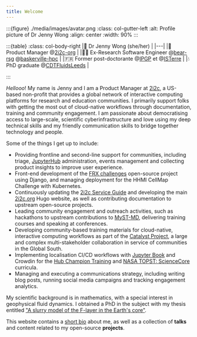 ```yaml
---
title: Welcome
---
```


:::{figure} ./media/images/avatar.png
:class: col-gutter-left
:alt: Profile picture of Dr Jenny Wong
:align: center
:width: 90%
:::

:::{table}
:class: col-body-right
|👋 Dr Jenny Wong (she/her) |
|---|
|📖 Product Manager @[2i2c-org](https://2i2c.org/) |
|👩‍💻 Ex-Research Software Engineer @[bear-rsg](https://github.com/bear-rsg) @[baskerville-hpc](https://github.com/baskerville-hpc) |
|🇫🇷 Former post-doctorante @[IPGP](https://github.com/IPGP) et @[ISTerre](https://www.isterre.fr/) |
|💧 PhD graduate @[CDTFluidsLeeds](https://fluid-dynamics.leeds.ac.uk/) |

:::

_Hellooo_! My name is Jenny and I am a Product Manager at [2i2c](https://2i2c.org/), a US-based non-profit that provides a global network of interactive computing platforms for research and education communities. I primarily support folks with getting the most out of cloud-native workflows through documentation, training and community engagement. I am passionate about democratising access to large-scale, scientific cyberinfrastructure and love using my deep technical skills and my friendly communication skills to bridge together technology and people.

Some of the things I get up to include:

- Providing frontline and second-line support for communities, including triage, [JupyterHub](https://jupyter.org/hub) administration, events management and collecting product insights to improve user experience.
- Front-end development of the [FRX challenges](https://github.com/2i2c-org/frx-challenges) open-source project using Django, and managing deployment for the HHMI CellMap Challenge with Kubernetes.
- Continuously updating the [2i2c Service Guide](https://docs.2i2c.org/) and developing the main [2i2c.org](https://2i2c.org/) Hugo website, as well as contributing documentation to upstream open-source projects.
- Leading community engagement and outreach activities, such as hackathons to upstream contributions to [MyST-MD](https://mystmd.org/), delivering training courses and speaking at conferences.
- Developing community-based training materials for cloud-native, interactive computing workflows as part of the [Catalyst Project](https://catalystproject.cloud/), a large and complex multi-stakeholder collaboration in service of communities in the Global South.
- Implementing localisation CI/CD workflows with [Jupyter Book](https://next.jupyterbook.org/) and Crowdin for the [Hub Champion Training](https://catalystproject.cloud/hub-champion-training/) and [NASA TOPST: ScienceCore](https://sciencecore.github.io/climaterisk/) curricula.
- Managing and executing a communications strategy, including writing blog posts, running social media campaigns and tracking engagement analytics.

My scientific background is in mathematics, with a special interest in geophysical fluid dynamics. I obtained a PhD in the subject with my thesis entitled ["A slurry model of the F-layer in the Earth's core"](https://etheses.whiterose.ac.uk/23167/).

This website contains a [short bio](about.md) about me, as well as a collection of **talks** and content related to my open-source **projects**.
